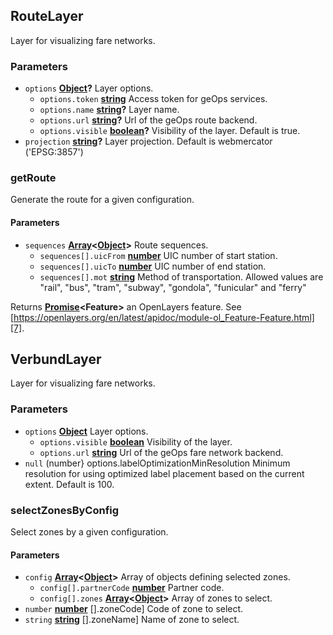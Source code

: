 <!-- Generated by documentation.js. Update this documentation by updating the source code. -->

## RouteLayer

Layer for visualizing fare networks.

### Parameters

-   `options` **[Object][1]?** Layer options.
    -   `options.token` **[string][2]** Access token for geOps services.
    -   `options.name` **[string][2]?** Layer name.
    -   `options.url` **[string][2]?** Url of the geOps route backend.
    -   `options.visible` **[boolean][3]?** Visibility of the layer.
          Default is true.
-   `projection` **[string][2]?** Layer projection.
      Default is webmercator ('EPSG:3857')

### getRoute

Generate the route for a given configuration.

#### Parameters

-   `sequences` **[Array][4]&lt;[Object][1]>** Route sequences.
    -   `sequences[].uicFrom` **[number][5]** UIC number of start station.
    -   `sequences[].uicTo` **[number][5]** UIC number of end station.
    -   `sequences[].mot` **[string][2]** Method of transportation.
          Allowed values are "rail", "bus", "tram", "subway", "gondola",
          "funicular" and "ferry"

Returns **[Promise][6]&lt;Feature>** an OpenLayers feature.
  See [https://openlayers.org/en/latest/apidoc/module-ol_Feature-Feature.html][7].

## VerbundLayer

Layer for visualizing fare networks.

### Parameters

-   `options` **[Object][1]** Layer options.
    -   `options.visible` **[boolean][3]** Visibility of the layer.
    -   `options.url` **[string][2]** Url of the geOps fare network backend.
-   `null`  (number} options.labelOptimizationMinResolution Minimum resolution for
      using optimized label placement based on the current extent. Default is 100.

### selectZonesByConfig

Select zones by a given configuration.

#### Parameters

-   `config` **[Array][4]&lt;[Object][1]>** Array of objects defining selected zones.
    -   `config[].partnerCode` **[number][5]** Partner code.
    -   `config[].zones` **[Array][4]&lt;[Object][1]>** Array of zones to select.
-   `number` **[number][5]** \[].zoneCode] Code of zone to select.
-   `string` **[string][2]** \[].zoneName] Name of zone to select.

[1]: https://developer.mozilla.org/docs/Web/JavaScript/Reference/Global_Objects/Object

[2]: https://developer.mozilla.org/docs/Web/JavaScript/Reference/Global_Objects/String

[3]: https://developer.mozilla.org/docs/Web/JavaScript/Reference/Global_Objects/Boolean

[4]: https://developer.mozilla.org/docs/Web/JavaScript/Reference/Global_Objects/Array

[5]: https://developer.mozilla.org/docs/Web/JavaScript/Reference/Global_Objects/Number

[6]: https://developer.mozilla.org/docs/Web/JavaScript/Reference/Global_Objects/Promise

[7]: https://openlayers.org/en/latest/apidoc/module-ol_Feature-Feature.html
